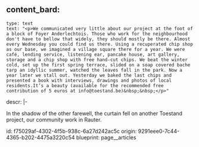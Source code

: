content_bard:
  -
    type: text
    text: "<p>We communicated very little about our project at the foot of a block of Foyer Anderlechtois. Those who work for the neighbourhood don't have to bellow that widely, they should mostly be there. Almost every Wednesday you could find us there. Using a recuperated chip shop as our base, we imagined a village square there for a year. We were café, lending service, listening ear, pancake house, art gallery, storage and a chip shop with free hand-cut chips. We beat the winter cold, set up the first spring terrace, slided on a soap covered bache tarp an idyllic summer, watched the leaves fall in the park. Now a year later we stall out. Yesterday we baked the last chips and presented a book with interviews, drawings and photos of local residents.It’s a beauty (available for the recommended free contribution of 5 euros at info@toestand.be)&nbsp;&nbsp;</p>"
descr: |-
  <p> In the shadow of the other farewell, the curtain fell on another Toestand project, our community work in Rauter.
  </p>
id: f75029af-4302-4f5b-938c-6a27d242ac5c
origin: 9291eee0-7c44-4365-b202-4475a3220c54
blueprint: page__articles
